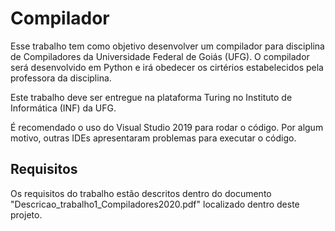 # Compilador

Esse trabalho tem como objetivo desenvolver um compilador para disciplina de Compiladores da Universidade Federal de Goiás (UFG). O compilador será desenvolvido em Python e irá obedecer os cirtérios estabelecidos pela professora da disciplina.

Este trabalho deve ser entregue na plataforma Turing no Instituto de Informática (INF) da UFG.

É recomendado o uso do Visual Studio 2019 para rodar o código. Por algum motivo, outras IDEs apresentaram problemas para executar o código.

## Requisitos

Os requisitos do trabalho estão descritos dentro do documento "Descricao_trabalho1_Compiladores2020.pdf" localizado dentro deste projeto.
